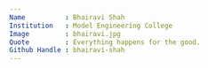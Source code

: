 ```yaml
---
Name          : Bhairavi Shah
Institution   : Model Engineering College
Image         : bhairavi.jpg
Quote         : Everything happens for the good.
Github Handle : bhairavi-shah
---
```




